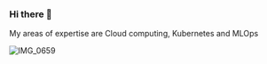 ### Hi there 👋

My areas of expertise are Cloud computing, Kubernetes and MLOps

![IMG_0659](https://user-images.githubusercontent.com/17012391/163672709-31c832cd-32c0-4742-b38e-807ca265c900.PNG)
